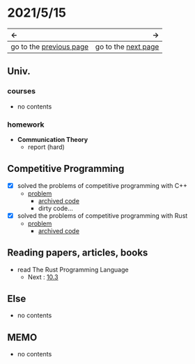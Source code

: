 # 2021/5/15
|←|→|
|:---|---:|
go to the [previous page](./14th.md) | go to the [next page](./16th.md)

## Univ.
### courses
- no contents

### homework
- **Communication Theory**
    - report (hard)

## Competitive Programming
- [x] solved the problems of competitive programming with C++
    - [problem](https://atcoder.jp/contests/typical90/tasks/typical90_f)
        - [archived code](https://github.com/OtsuKotsu/competition_cpp/blob/main/archive/typical90/06.cpp)
        - dirty code...
- [x] solved the problems of competitive programming with Rust
    - [problem](https://atcoder.jp/contests/abc187/tasks/abc187_d)
        - [archived code](https://github.com/OtsuKotsu/training_rust/blob/main/archive/ABC/ABC187/d.rs)

## Reading papers, articles, books
- read The Rust Programming Language
    - Next : [10.3](https://doc.rust-jp.rs/book-ja/ch10-03-lifetime-syntax.html)

## Else
- no contents

## MEMO
- no contents
